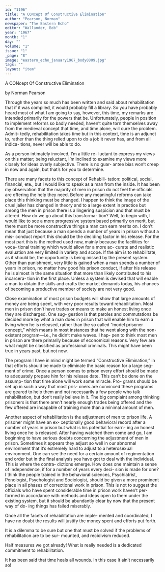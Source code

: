 ```yaml
---
id: "1196"
title: "A CONcept Of Constructive Elimination"
author: "Pearson, Norman"
newspaper: "The Eastern Echo"
editor: "Wallander, Bob"
year: "1967"
month: "1"
day: ""
volume: "1"
issue: "1"
_page: "8"
image: "eastern_echo_january1967_body0009.jpg"
tags: ""
layout: "item"
---
```

A CONcept Of Constructive Elimination

by Norman Pearson

Through the years so much has been written and
said about rehabilitation that if it was compiled, it
would probably fill a library. So you have probably
heard most of what I am going to say, however, this
time, my remarks are intended primarily for the
powers that be. Unfortunately, people in position to
implement reforms so badly needed, haven’t quite
torn themselves away from the medieval concept that
time, and time alone, will cure the problem. Admit-
tedly, rehabilitation takes time but in this context,
time is an adjunct to, rather than the thing relied
upon to do a job it never has, and from all indica-
tions, never will be able to do.

As a person intimately involved, I’m a little re-
luctant to express my views on this matter; being
reluctant, I’m inclined to examine my views more
closely for ideas overly subjective. There is no guar-
antee bias won’t creep in now and again, but that’s
for you to determine.

There are many facets to this concept of Rehabili-
tation: political, social, financial, ete., but I would
like to speak as a man from the inside. It has been
my observation that the majority of men in prison
do not feel the officials are offering the help they
need. Before any meaningful reforms can take place
this thinking must be changed. I happen to think
the image of the cruel jailer has changed in theory
and to a large extent in practice but among the men
in prison there is a lingering suspicion and that must
be altered. How do we go about this transforma-
tion? Well, to begin with, I would like to sce a more
progressive system based primarily on merit, but
there must be more constructive things a man can
earn merits on. I don’t mean that just because a man
spends a number of years in prison without a mis-
conduct report this should be the deciding factor in
his release. For the most part this is the method
used now, mainly because the facilities for voca-
tional training which would allow for a more ac-
curate and realistic evaluation are very limited in
variety and scope. If the aim is to rehabilitate, as it
should be, the opportunity is being missed by the
present system. Other than punishment, very little
is gained when a man spends a number of years in
prison, no matter how good his prison conduct, if
after his release he is almost in the same situation
that more than likely contributed to his incarcera-
tion in the first place. Unless a system is devised
that will enable a man to obtain the skills and crafts
the market demands today, his chances of becoming
a productive member of society are not very good.

Close examination of most prison budgets will
show that large amounts of money are being spent,
with very poor results toward rehabilitation. Most
men in prison don’t have trades or means to make an
honest living once they are discharged. One sug-
gestion is that paroles and commutations be decided
more by what a man does in prison that will enable
him to earn a living when he is released, rather than
the so called “model prisoner concept,” which means
in most instances that he went along with the non-
existent program—i.e., he didn’t make waves. I hap-
pen to think most men in prison are there primarily
because of economical reasons. Very few are what
might be classified as professional criminals. This
might have been true in years past, but not now.

The program I have in mind might be termed
“Constructive Elimination,” in that efforts should be
made to eliminate the basic reason for a large seg-
ment of crime. Once a person comes to prison every
effort should be made to adequately prepare him for
his release date. This can’t be done on the assump-
tion that time alone will work some miracle. Pro-
grams should be set up in such a way that most pris-
oners are convinced these programs are geared to
help them and not necessarily a few people who talk
rehabilitation, but don’t really believe in it. The big
complaint among thinking prisoners is that there
aren't nearly enough trades being offered and the
few offered are incapable of training more than a
minimal amount of men.

Another aspect of rehabilitation is the adjustment
of men to prison life. A prisoner might have an ex-
ceptionally good behavioral record after a number
of years in prison but what is his potential for earn-
ing an honest living once he is released. After having
watched them come and go, I am beginning to have
serious doubts concerning the adjustment of men in
prison. Sometimes it appears they adjust so well in
our abnormal environment that it’s extremely hard
to adjust to a heterosexual environment. One can
see the need for a certain amount of regimentation
and order but in the final analysis you have got to
deal with the individual. This is where the contra-
dictions emerge. How does one maintain a sense of
independence, if for a number of years every deci-
sion is made for one? I think the people trained in
the behavioral sciences, Psychiatrist, Penologist,
Psychologist and Sociologist, should be given a more
prominent place in all phases of correctional work in
prison. This is not to suggest the officials who have
spent considerable time in prison work haven’t per-
formed in accordance with methods and ideas open
to them under the existing system, but it should be
abundantly clear by now that the present way of do-
ing things has failed miserably.

Once all the facets of rehabilitation are imple-
mented and coordinated, I have no doubt the results
will justify the money spent and efforts put forth.

It is a dilemma to be sure but one that must be
solved if the problems of rehabilitation are to be sur-
mounted, and recidivism reduced.

Half measures we got already! What is really
needed is a dedicated commitment to rehabilitation.

It has been said that time heals all wounds. In
this case It ain’t necessarily so!

